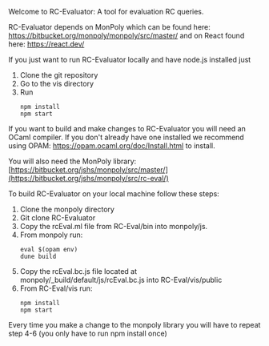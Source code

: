 Welcome to RC-Evaluator: A tool for evaluation RC queries.  

RC-Evaluator depends on MonPoly which can be found here: https://bitbucket.org/monpoly/monpoly/src/master/ and on React found here: https://react.dev/

If you just want to run RC-Evaluator locally and have node.js installed just 
1) Clone the git repository
2) Go to the vis directory
3) Run
   ``` 
   npm install
   npm start
   ```

If you want to build and make changes to RC-Evaluator you will need an OCaml compiler. If you don't already have one installed we recommend using OPAM: https://opam.ocaml.org/doc/Install.html to install. 

You will also need the MonPoly library: [https://bitbucket.org/jshs/monpoly/src/master/](https://bitbucket.org/jshs/monpoly/src/rc-eval/)

To build RC-Evaluator on your local machine follow these steps: 
1) Clone the monpoly directory 
2) Git clone RC-Evaluator
3) Copy the rcEval.ml file from RC-Eval/bin into monpoly/js.
4) From monpoly run:
   ```
   eval $(opam env)
   dune build
   ```
5) Copy the rcEval.bc.js file located at monpoly/_build/default/js/rcEval.bc.js into RC-Eval/vis/public
6) From RC-Eval/vis run:
   ``` 
   npm install
   npm start
   ```

Every time you make a change to the monpoly library you will have to repeat step 4-6 (you only have to run npm install once)


